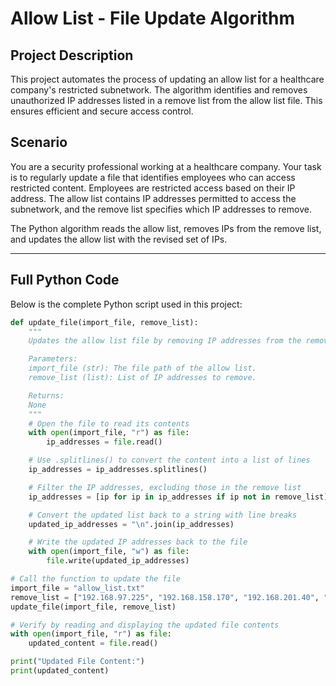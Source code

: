 # Allow List  - File Update Algorithm

## Project Description

This project automates the process of updating an allow list for a healthcare company's restricted subnetwork. The algorithm identifies and removes unauthorized IP addresses listed in a remove list from the allow list file. This ensures efficient and secure access control.

## Scenario

You are a security professional working at a healthcare company. Your task is to regularly update a file that identifies employees who can access restricted content. Employees are restricted access based on their IP address. The allow list contains IP addresses permitted to access the subnetwork, and the remove list specifies which IP addresses to remove. 

The Python algorithm reads the allow list, removes IPs from the remove list, and updates the allow list with the revised set of IPs.

---

## Full Python Code

Below is the complete Python script used in this project:

```python
def update_file(import_file, remove_list):
    """
    Updates the allow list file by removing IP addresses from the remove list.

    Parameters:
    import_file (str): The file path of the allow list.
    remove_list (list): List of IP addresses to remove.

    Returns:
    None
    """
    # Open the file to read its contents
    with open(import_file, "r") as file:
        ip_addresses = file.read()

    # Use .splitlines() to convert the content into a list of lines
    ip_addresses = ip_addresses.splitlines()

    # Filter the IP addresses, excluding those in the remove list
    ip_addresses = [ip for ip in ip_addresses if ip not in remove_list]

    # Convert the updated list back to a string with line breaks
    updated_ip_addresses = "\n".join(ip_addresses)

    # Write the updated IP addresses back to the file
    with open(import_file, "w") as file:
        file.write(updated_ip_addresses)

# Call the function to update the file
import_file = "allow_list.txt"
remove_list = ["192.168.97.225", "192.168.158.170", "192.168.201.40", "192.168.58.57"]
update_file(import_file, remove_list)

# Verify by reading and displaying the updated file contents
with open(import_file, "r") as file:
    updated_content = file.read()

print("Updated File Content:")
print(updated_content)
